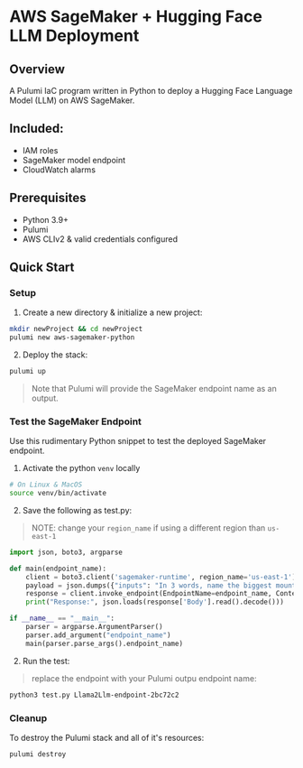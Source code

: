 # AWS SageMaker + Hugging Face LLM Deployment

## Overview

A Pulumi IaC program written in Python to deploy a Hugging Face Language Model (LLM) on AWS SageMaker.

## Included:

- IAM roles
- SageMaker model endpoint
- CloudWatch alarms

## Prerequisites

* Python 3.9+
* Pulumi
* AWS CLIv2 & valid credentials configured

## Quick Start

### Setup

1. Create a new directory & initialize a new project:

```bash
mkdir newProject && cd newProject
pulumi new aws-sagemaker-python
```

2. Deploy the stack:

```bash
pulumi up
```

> Note that Pulumi will provide the SageMaker endpoint name as an output.

### Test the SageMaker Endpoint

Use this rudimentary Python snippet to test the deployed SageMaker endpoint.

1. Activate the python `venv` locally

```bash
# On Linux & MacOS
source venv/bin/activate
```

2. Save the following as test.py:

> NOTE: change your `region_name` if using a different region than `us-east-1`

```python
import json, boto3, argparse

def main(endpoint_name):
    client = boto3.client('sagemaker-runtime', region_name='us-east-1')
    payload = json.dumps({"inputs": "In 3 words, name the biggest mountain on earth?"})
    response = client.invoke_endpoint(EndpointName=endpoint_name, ContentType="application/json", Body=payload)
    print("Response:", json.loads(response['Body'].read().decode()))

if __name__ == "__main__":
    parser = argparse.ArgumentParser()
    parser.add_argument("endpoint_name")
    main(parser.parse_args().endpoint_name)
```

2. Run the test:

> replace the endpoint with your Pulumi outpu endpoint name:

```bash
python3 test.py Llama2Llm-endpoint-2bc72c2
```

### Cleanup

To destroy the Pulumi stack and all of it's resources:

```bash
pulumi destroy
```
